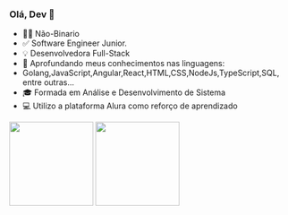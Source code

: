 ### Olá, Dev 👋

- 🏳️‍⚧ Não-Binario
- ✅ Software Engineer Junior.
- 💡 Desenvolvedora Full-Stack
- 🎯 Aprofundando meus conhecimentos nas linguagens: 
- Golang,JavaScript,Angular,React,HTML,CSS,NodeJs,TypeScript,SQL, entre outras...
- 🎓 Formada em Análise e Desenvolvimento de Sistema
- 💻 Utilizo a plataforma Alura como reforço de aprendizado

<img height="150em" src="https://github-readme-stats.vercel.app/api?username=jadeplima&show_icons=true&theme=github_dark"/> <img height="150em" src="https://github-readme-stats.vercel.app/api/top-langs/?username=jadeplima&layout=compact&langs_count=16&theme=github_dark"/>
